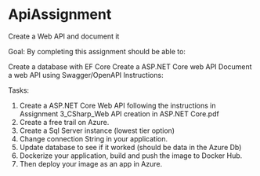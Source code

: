 # ApiAssignment
Create a Web API and document it

Goal: By completing this assignment should be able to: 

Create a database with EF Core
Create a ASP.NET Core web API
Document a web API using Swagger/OpenAPI
Instructions: 

Tasks: 

1. Create a ASP.NET Core Web API following the instructions in Assignment 3_CSharp_Web API creation in ASP.NET Core.pdf
2. Create a free trail on Azure.
3. Create a Sql Server instance (lowest tier option)
4. Change connection String in your application.
5. Update database to see if it worked (should be data in the Azure Db)
6. Dockerize your application, build and push the image to Docker Hub.
7. Then deploy your image as an app in Azure.

